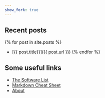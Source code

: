 ```yaml
---
show_fork: true
---
```


## Recent posts

{% for post in site.posts %}
* [{{ post.title}}]({{ post.url }})
{% endfor %}


## Some useful links

* [The Software List](pages/software)
* [Markdown Cheat Sheet](pages/markdown_cheat_sheet.html)
* [About](pages/about)
